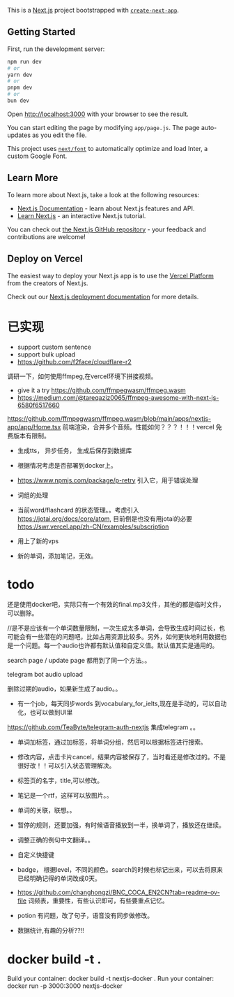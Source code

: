 This is a [Next.js](https://nextjs.org/) project bootstrapped with [`create-next-app`](https://github.com/vercel/next.js/tree/canary/packages/create-next-app).

## Getting Started

First, run the development server:

```bash
npm run dev
# or
yarn dev
# or
pnpm dev
# or
bun dev
```

Open [http://localhost:3000](http://localhost:3000) with your browser to see the result.

You can start editing the page by modifying `app/page.js`. The page auto-updates as you edit the file.

This project uses [`next/font`](https://nextjs.org/docs/basic-features/font-optimization) to automatically optimize and load Inter, a custom Google Font.

## Learn More

To learn more about Next.js, take a look at the following resources:

- [Next.js Documentation](https://nextjs.org/docs) - learn about Next.js features and API.
- [Learn Next.js](https://nextjs.org/learn) - an interactive Next.js tutorial.

You can check out [the Next.js GitHub repository](https://github.com/vercel/next.js/) - your feedback and contributions are welcome!

## Deploy on Vercel

The easiest way to deploy your Next.js app is to use the [Vercel Platform](https://vercel.com/new?utm_medium=default-template&filter=next.js&utm_source=create-next-app&utm_campaign=create-next-app-readme) from the creators of Next.js.

Check out our [Next.js deployment documentation](https://nextjs.org/docs/deployment) for more details.


# 已实现

- support custom sentence 
- support bulk upload 
- https://github.com/f2face/cloudflare-r2

调研一下，如何使用ffmpeg,在vercel环境下拼接视频。
- give it a try https://github.com/ffmpegwasm/ffmpeg.wasm 
- https://medium.com/@tareqaziz0065/ffmpeg-awesome-with-next-js-6580f6517660

https://github.com/ffmpegwasm/ffmpeg.wasm/blob/main/apps/nextjs-app/app/Home.tsx 前端渲染，合并多个音频。性能如何？？？！！！vercel 免费版本有限制。



- 生成tts， 异步任务， 生成后保存到数据库
-  根据情况考虑是否部署到docker上。
- https://www.npmjs.com/package/p-retry 引入它，用于错误处理
- 词组的处理

- 当前word/flashcard 的状态管理。。考虑引入 https://jotai.org/docs/core/atom, 目前倒是也没有用jotai的必要
https://swr.vercel.app/zh-CN/examples/subscription
- 用上了新的vps

- 新的单词，添加笔记，无效。


# todo


还是使用docker吧，实际只有一个有效的final.mp3文件，其他的都是临时文件，可以删除。

//是不是应该有一个单词数量限制，一次生成太多单词，会导致生成时间过长，也可能会有一些潜在的问题吧，比如占用资源比较多。另外，如何更快地利用数据也是一个问题。每一个audio也许都有默认值和自定义值。默认值其实是通用的。

search page / update page 都用到了同一个方法。。


telegram bot 
audio upload 


删除过期的audio，如果新生成了audio。。

- 有一个job，每天同步words 到vocabulary_for_ielts,现在是手动的，可以自动化，也可以做到UI里

https://github.com/TeaByte/telegram-auth-nextjs 集成telegram 。。


- 单词加标签，通过加标签，将单词分组，然后可以根据标签进行搜索。

- 修改内容，点击卡片cancel，结果内容被保存了，当时看还是修改过的。不是很好改！！可以引入状态管理解决。

- 标签页的名字，title,可以修改。
- 笔记是一个rtf，这样可以放图片。。
- 单词的关联，联想。。 
- 暂停的规则，还要加强，有时候语音播放到一半，换单词了，播放还在继续。
- 调整正确的例句中文翻译。。
- 自定义快捷键
- badge， 根据level，不同的颜色。search的时候也标记出来，可以去将原来已经明确记得的单词改成0天。
- https://github.com/changhongzi/BNC_COCA_EN2CN?tab=readme-ov-file  词频表，重要性，有些认识即可，有些要重点记忆。
- potion 有问题，改了句子，语音没有同步做修改。
- 数据统计,有趣的分析??!!

# docker build -t .

Build your container: docker build -t nextjs-docker .
Run your container: docker run -p 3000:3000 nextjs-docker



